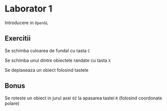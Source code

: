 # Laborator 1
Introducere in `OpenGL`

## Exercitii

Se schimba culoarea de fundal cu tasta `C`

Se schimba unul dintre obiectele randate cu tasta `X`

Se deplaseaza un obiect folosind tastele

## Bonus

Se roteste un obiect in jurul axei `OZ` la apasarea tastei `R` (folosind coordonate polare)